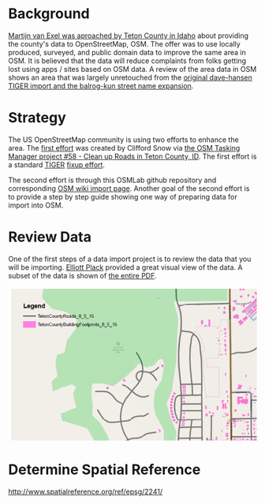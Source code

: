 # Background

[Martijn van Exel was aproached by Teton County in Idaho](https://lists.openstreetmap.org/pipermail/talk-us/2016-August/016610.html) about providing the county's data to OpenStreetMap, OSM. The offer was to use locally produced, surveyed, and public domain data to improve the same area in OSM. It is believed that the data will reduce complaints from folks getting lost using apps / sites based on OSM data.  A review of the area data in OSM shows an area that was largely unretouched from the [original dave-hansen TIGER import and the balrog-kun street name expansion](http://www.openstreetmap.org/way/13915681/history).

# Strategy

The US OpenStreetMap community is using two efforts to enhance the area.  The [first effort](https://lists.openstreetmap.org/pipermail/talk-us/2016-August/016630.html) was created by Clifford Snow via [the OSM Tasking Manager project #58 - Clean up Roads in Teton County, ID](http://tasks.openstreetmap.us/project/58).  The first effort is a standard [TIGER](http://wiki.openstreetmap.org/wiki/TIGER) [fixup effort](http://wiki.openstreetmap.org/wiki/TIGER_fixup).

The second effort is through this OSMLab github repository and corresponding [OSM wiki import page](http://wiki.openstreetmap.org/wiki/Idaho/Teton_County/imports).  Another goal of the second effort is to provide a step by step guide showing one way of preparing data for import into OSM.

# Review Data

One of the first steps of a data import project is to review the data that you will be importing.  [Elliott Plack](https://lists.openstreetmap.org/pipermail/talk-us/2016-August/016622.html) provided a great visual view of the data. A subset of the data is shown of [the entire PDF](assets/Idaho.png?raw=true "County of Teton Idaho data PDF").

![County of Teton Idaho data](assets/Idaho.png?raw=true "County of Teton Idaho data subset")

# Determine Spatial Reference

http://www.spatialreference.org/ref/epsg/2241/